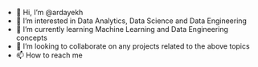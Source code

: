 - 👋 Hi, I’m @ardayekh
- 👀 I’m interested in Data Analytics, Data Science and Data Engineering
- 🌱 I’m currently learning Machine Learning and Data Engineering concepts
- 💞️ I’m looking to collaborate on any projects related to the above topics
- 📫 How to reach me 

<!---
ardayekh/ardayekh is a ✨ special ✨ repository because its `README.md` (this file) appears on your GitHub profile.
You can click the Preview link to take a look at your changes.
--->
